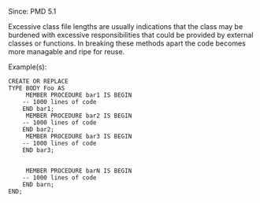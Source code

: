 Since: PMD 5.1

Excessive class file lengths are usually indications that the class may be burdened with excessive 
responsibilities that could be provided by external classes or functions. In breaking these methods
apart the code becomes more managable and ripe for reuse.

Example(s):
```
CREATE OR REPLACE
TYPE BODY Foo AS
	 MEMBER PROCEDURE bar1 IS BEGIN
    -- 1000 lines of code
	END bar1;
	 MEMBER PROCEDURE bar2 IS BEGIN
    -- 1000 lines of code
	END bar2;
     MEMBER PROCEDURE bar3 IS BEGIN
    -- 1000 lines of code
	END bar3;
	
	
     MEMBER PROCEDURE barN IS BEGIN
    -- 1000 lines of code
	END barn;
END;
```
